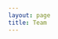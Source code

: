 ```yaml
---
layout: page
title: Team
---
```


<script setup>
import {
  VPTeamPage,
  VPTeamPageTitle,
  VPTeamMembers
} from 'vitepress/theme'

const members = [
  {
    avatar: 'https://www.github.com/amir20.png',
    name: 'Amir Raminfar',
    title: 'Creator',
    links: [
      { icon: 'github', link: 'https://github.com/amir20' },
      { icon: 'linkedin', link: 'https://www.linkedin.com/in/amirraminfar' },
      { icon: {svg: '<svg fill="#000000" width="800px" height="800px" viewBox="0 0 24 24" role="img" xmlns="http://www.w3.org/2000/svg"><path d="m20.216 6.415-.132-.666c-.119-.598-.388-1.163-1.001-1.379-.197-.069-.42-.098-.57-.241-.152-.143-.196-.366-.231-.572-.065-.378-.125-.756-.192-1.133-.057-.325-.102-.69-.25-.987-.195-.4-.597-.634-.996-.788a5.723 5.723 0 0 0-.626-.194c-1-.263-2.05-.36-3.077-.416a25.834 25.834 0 0 0-3.7.062c-.915.083-1.88.184-2.75.5-.318.116-.646.256-.888.501-.297.302-.393.77-.177 1.146.154.267.415.456.692.58.36.162.737.284 1.123.366 1.075.238 2.189.331 3.287.37 1.218.05 2.437.01 3.65-.118.299-.033.598-.073.896-.119.352-.054.578-.513.474-.834-.124-.383-.457-.531-.834-.473-.466.074-.96.108-1.382.146-1.177.08-2.358.082-3.536.006a22.228 22.228 0 0 1-1.157-.107c-.086-.01-.18-.025-.258-.036-.243-.036-.484-.08-.724-.13-.111-.027-.111-.185 0-.212h.005c.277-.06.557-.108.838-.147h.002c.131-.009.263-.032.394-.048a25.076 25.076 0 0 1 3.426-.12c.674.019 1.347.067 2.017.144l.228.031c.267.04.533.088.798.145.392.085.895.113 1.07.542.055.137.08.288.111.431l.319 1.484a.237.237 0 0 1-.199.284h-.003c-.037.006-.075.01-.112.015a36.704 36.704 0 0 1-4.743.295 37.059 37.059 0 0 1-4.699-.304c-.14-.017-.293-.042-.417-.06-.326-.048-.649-.108-.973-.161-.393-.065-.768-.032-1.123.161-.29.16-.527.404-.675.701-.154.316-.199.66-.267 1-.069.34-.176.707-.135 1.056.087.753.613 1.365 1.37 1.502a39.69 39.69 0 0 0 11.343.376.483.483 0 0 1 .535.53l-.071.697-1.018 9.907c-.041.41-.047.832-.125 1.237-.122.637-.553 1.028-1.182 1.171-.577.131-1.165.2-1.756.205-.656.004-1.31-.025-1.966-.022-.699.004-1.556-.06-2.095-.58-.475-.458-.54-1.174-.605-1.793l-.731-7.013-.322-3.094c-.037-.351-.286-.695-.678-.678-.336.015-.718.3-.678.679l.228 2.185.949 9.112c.147 1.344 1.174 2.068 2.446 2.272.742.12 1.503.144 2.257.156.966.016 1.942.053 2.892-.122 1.408-.258 2.465-1.198 2.616-2.657.34-3.332.683-6.663 1.024-9.995l.215-2.087a.484.484 0 0 1 .39-.426c.402-.078.787-.212 1.074-.518.455-.488.546-1.124.385-1.766zm-1.478.772c-.145.137-.363.201-.578.233-2.416.359-4.866.54-7.308.46-1.748-.06-3.477-.254-5.207-.498-.17-.024-.353-.055-.47-.18-.22-.236-.111-.71-.054-.995.052-.26.152-.609.463-.646.484-.057 1.046.148 1.526.22.577.088 1.156.159 1.737.212 2.48.226 5.002.19 7.472-.14.45-.06.899-.13 1.345-.21.399-.072.84-.206 1.08.206.166.281.188.657.162.974a.544.544 0 0 1-.169.364zm-6.159 3.9c-.862.37-1.84.788-3.109.788a5.884 5.884 0 0 1-1.569-.217l.877 9.004c.065.78.717 1.38 1.5 1.38 0 0 1.243.065 1.658.065.447 0 1.786-.065 1.786-.065.783 0 1.434-.6 1.499-1.38l.94-9.95a3.996 3.996 0 0 0-1.322-.238c-.826 0-1.491.284-2.26.613z"/></svg>'}, link: '' }
    ]
  }
]
</script>

<VPTeamPage>
  <VPTeamPageTitle>
    <template #title>
      Team
    </template>
    <template #lead>
      Dozzle is created and maintained by the following people.
    </template>
  </VPTeamPageTitle>
  <VPTeamMembers
    :members="members"
  />

</VPTeamPage>
